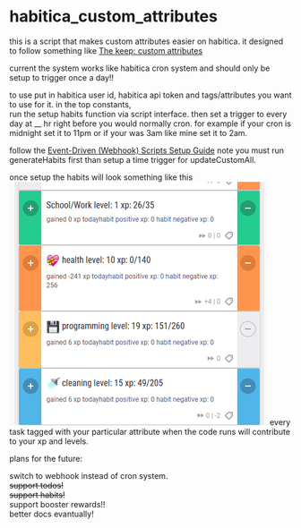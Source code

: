 # habitica_custom_attributes

this is a script that makes custom attributes easier on habitica. it designed to follow something like 
[The keep: custom attributes](https://habitica.fandom.com/wiki/The_Keep:Custom_attributes)

current the system works like habitica cron system and should only be setup to trigger once a day!! 



to use put in habitica user id, habitica api token and tags/attributes you want to use for it. 
in the top constants,  
run the setup habits  function via script interface. 
then set a trigger to every day at __ hr 
right before you would normally cron. 
for example if your cron is midnight set it to 11pm
or if your was 3am like mine set it to 2am. 

follow the [Event-Driven (Webhook) Scripts Setup Guide](https://habitica.fandom.com/wiki/Event-Driven_(Webhook)_Scripts_Setup_Guide)
note you must run generateHabits first than setup a time trigger for updateCustomAll. 

once setup the habits will look something like this
![example habit levels](https://github.com/warlord500/habitica_custom_attributes/blob/main/Capture.PNG)
every task tagged with your particular attribute when the code runs will contribute to your xp and levels. 

plans for the future: 

switch to webhook instead of cron system.   
~~support todos!~~  
~~support habits!~~  
support booster rewards!!  
better docs evantually!  


